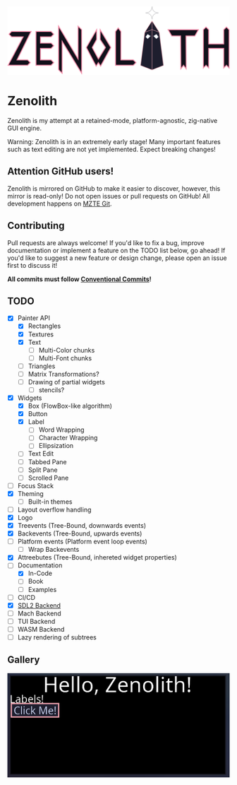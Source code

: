 ![Logo](assets/logo.svg)

# Zenolith

Zenolith is my attempt at a retained-mode, platform-agnostic, zig-native GUI engine.

Warning: Zenolith is in an extremely early stage! Many important features such as text editing
are not yet implemented. Expect breaking changes!

## Attention GitHub users!

Zenolith is mirrored on GitHub to make it easier to discover, however, this mirror is read-only!
Do not open issues or pull requests on GitHub!
All development happens on [MZTE Git](https://git.mzte.de/zenolith/zenolith).

## Contributing

Pull requests are always welcome! If you'd like to fix a bug, improve documentation or implement
a feature on the TODO list below, go ahead!
If you'd like to suggest a new feature or design change, please open an issue first to discuss it!

**All commits must follow [Conventional Commits](https://www.conventionalcommits.org/)!**

## TODO

- [x] Painter API
  - [x] Rectangles
  - [x] Textures
  - [x] Text
    - [ ] Multi-Color chunks
    - [ ] Multi-Font chunks
  - [ ] Triangles
  - [ ] Matrix Transformations?
  - [ ] Drawing of partial widgets
    - [ ] stencils?
- [x] Widgets
  - [x] Box (FlowBox-like algorithm)
  - [x] Button
  - [x] Label
    - [ ] Word Wrapping
    - [ ] Character Wrapping
    - [ ] Ellipsization
  - [ ] Text Edit
  - [ ] Tabbed Pane
  - [ ] Split Pane
  - [ ] Scrolled Pane
- [ ] Focus Stack
- [x] Theming
  - [ ] Built-in themes
- [ ] Layout overflow handling
- [x] Logo
- [x] Treevents (Tree-Bound, downwards events)
- [x] Backevents (Tree-Bound, upwards events)
- [ ] Platform events (Platform event loop events)
  - [ ] Wrap Backevents
- [x] Attreebutes (Tree-Bound, inhereted widget properties)
- [ ] Documentation
  - [x] In-Code
  - [ ] Book
  - [ ] Examples
- [ ] CI/CD
- [x] [SDL2 Backend](https://git.mzte.de/zenolith/zenolith-sdl2)
- [ ] Mach Backend
- [ ] TUI Backend
- [ ] WASM Backend
- [ ] Lazy rendering of subtrees

## Gallery

![Early Test GUI](assets/early-test-gui.png)
